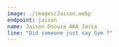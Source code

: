 ```yaml
---
image: ./images/Jaison.webp
endpoint: jaison
name: Jaison Dsouza AKA Jaisa
line: "Did someone just say Gym ?"
---
```

